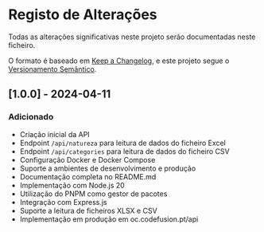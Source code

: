 # Registo de Alterações

Todas as alterações significativas neste projeto serão documentadas neste ficheiro.

O formato é baseado em [Keep a Changelog](https://keepachangelog.com/pt-PT/1.0.0/),
e este projeto segue o [Versionamento Semântico](https://semver.org/lang/pt-PT/).

## [1.0.0] - 2024-04-11

### Adicionado
- Criação inicial da API
- Endpoint `/api/natureza` para leitura de dados do ficheiro Excel
- Endpoint `/api/categories` para leitura de dados do ficheiro CSV
- Configuração Docker e Docker Compose
- Suporte a ambientes de desenvolvimento e produção
- Documentação completa no README.md
- Implementação com Node.js 20
- Utilização do PNPM como gestor de pacotes
- Integração com Express.js
- Suporte a leitura de ficheiros XLSX e CSV
- Implementação em produção em oc.codefusion.pt/api 